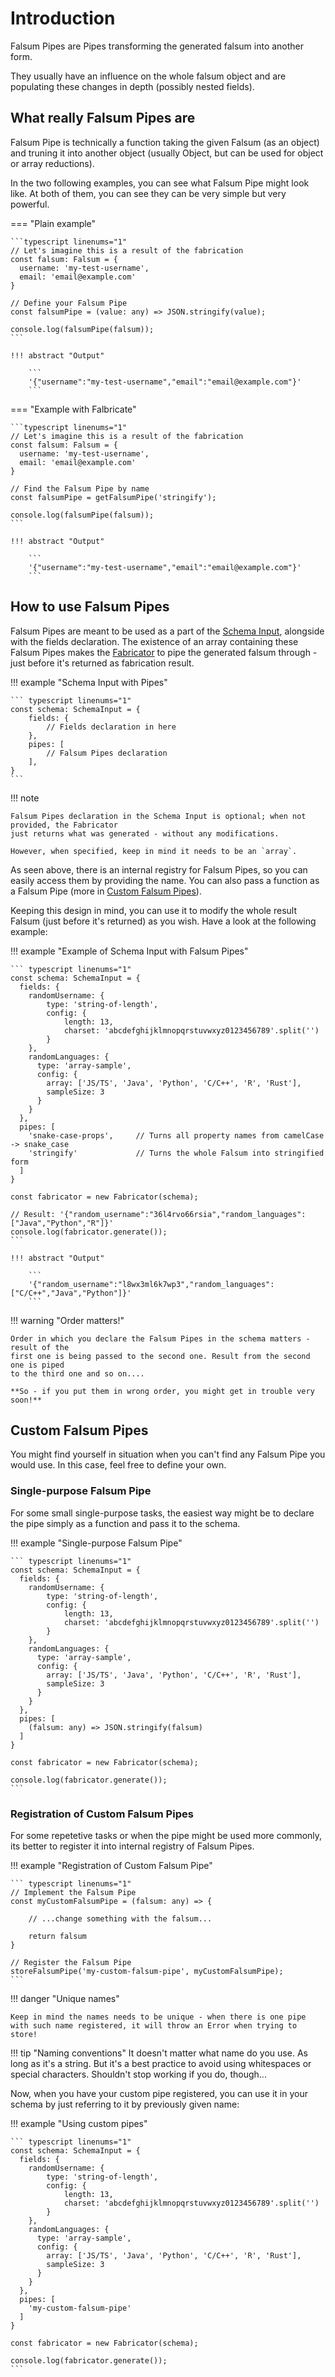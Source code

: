 # Introduction

Falsum Pipes are Pipes transforming the generated falsum into another form.

They usually have an influence on the whole falsum object and are populating
these changes in depth (possibly nested fields).


## What really Falsum Pipes are

Falsum Pipe is technically a function taking the given Falsum (as an object)
and truning it into another object (usually Object, but can be used for object
or array reductions).

In the two following examples, you can see what Falsum Pipe might look like.
At both of them, you can see they can be very simple but very powerful.

=== "Plain example"

    ```typescript linenums="1"
    // Let's imagine this is a result of the fabrication
    const falsum: Falsum = {
      username: 'my-test-username',
      email: 'email@example.com'
    }
    
    // Define your Falsum Pipe
    const falsumPipe = (value: any) => JSON.stringify(value);
    
    console.log(falsumPipe(falsum));
    ```
    
    !!! abstract "Output"
    
        ```
        '{"username":"my-test-username","email":"email@example.com"}'
        ```

=== "Example with Falbricate"

    ```typescript linenums="1"
    // Let's imagine this is a result of the fabrication
    const falsum: Falsum = {
      username: 'my-test-username',
      email: 'email@example.com'
    }
    
    // Find the Falsum Pipe by name
    const falsumPipe = getFalsumPipe('stringify');
    
    console.log(falsumPipe(falsum));
    ```
    
    !!! abstract "Output"
    
        ```
        '{"username":"my-test-username","email":"email@example.com"}'
        ```


## How to use Falsum Pipes

Falsum Pipes are meant to be used as a part of the [Schema Input](../../Building-Blocks/02_schema-input.md), 
alongside with the fields declaration. The existence of an array containing these Falsum Pipes makes 
the [Fabricator](../../Building-Blocks/04_fabricator.md) to pipe the generated falsum through - just 
before it's returned as fabrication result.


!!! example "Schema Input with Pipes"

    ``` typescript linenums="1"
    const schema: SchemaInput = {
        fields: {
            // Fields declaration in here
        },
        pipes: [
            // Falsum Pipes declaration
        ],
    }
    ```

!!! note

    Falsum Pipes declaration in the Schema Input is optional; when not provided, the Fabricator
    just returns what was generated - without any modifications.
    
    However, when specified, keep in mind it needs to be an `array`.


As seen above, there is an internal registry for Falsum Pipes, so you can easily access
them by providing the name. You can also pass a function as a Falsum Pipe (more in 
[Custom Falsum Pipes](#custom-falsum-pipes)).

Keeping this design in mind, you can use it to modify the whole result Falsum
(just before it's returned) as you wish. Have a look at the following example:


!!! example "Example of Schema Input with Falsum Pipes"

    ``` typescript linenums="1"
    const schema: SchemaInput = {
      fields: {
        randomUsername: {
            type: 'string-of-length',
            config: {
                length: 13,
                charset: 'abcdefghijklmnopqrstuvwxyz0123456789'.split('')
            }
        },
        randomLanguages: {
          type: 'array-sample',
          config: {
            array: ['JS/TS', 'Java', 'Python', 'C/C++', 'R', 'Rust'],
            sampleSize: 3
          }
        }
      },
      pipes: [
        'snake-case-props',     // Turns all property names from camelCase -> snake_case 
        'stringify'             // Turns the whole Falsum into stringified form
      ]
    }
    
    const fabricator = new Fabricator(schema);
    
    // Result: '{"random_username":"36l4rvo66rsia","random_languages":["Java","Python","R"]}'
    console.log(fabricator.generate());
    ```

    !!! abstract "Output"
    
        ```
        '{"random_username":"l8wx3ml6k7wp3","random_languages":["C/C++","Java","Python"]}'
        ```

!!! warning "Order matters!"

    Order in which you declare the Falsum Pipes in the schema matters - result of the 
    first one is being passed to the second one. Result from the second one is piped 
    to the third one and so on....
    
    **So - if you put them in wrong order, you might get in trouble very soon!**


## Custom Falsum Pipes

You might find yourself in situation when you can't find any Falsum Pipe you would use.
In this case, feel free to define your own.


### Single-purpose Falsum Pipe

For some small single-purpose tasks, the easiest way might be to declare the pipe simply
as a function and pass it to the schema.


!!! example "Single-purpose Falsum Pipe"
    
    ``` typescript linenums="1"
    const schema: SchemaInput = {
      fields: {
        randomUsername: {
            type: 'string-of-length',
            config: {
                length: 13,
                charset: 'abcdefghijklmnopqrstuvwxyz0123456789'.split('')
            }
        },
        randomLanguages: {
          type: 'array-sample',
          config: {
            array: ['JS/TS', 'Java', 'Python', 'C/C++', 'R', 'Rust'],
            sampleSize: 3
          }
        }
      },
      pipes: [
        (falsum: any) => JSON.stringify(falsum)
      ]
    }
    
    const fabricator = new Fabricator(schema);
    
    console.log(fabricator.generate());
    ```


### Registration of Custom Falsum Pipes

For some repetetive tasks or when the pipe might be used more commonly, its better
to register it into internal registry of Falsum Pipes.


!!! example "Registration of Custom Falsum Pipe"

    ``` typescript linenums="1"
    // Implement the Falsum Pipe
    const myCustomFalsumPipe = (falsum: any) => {
        
        // ...change something with the falsum...
        
        return falsum
    }

    // Register the Falsum Pipe
    storeFalsumPipe('my-custom-falsum-pipe', myCustomFalsumPipe);
    ```
    
!!! danger "Unique names"

    Keep in mind the names needs to be unique - when there is one pipe
    with such name registered, it will throw an Error when trying to store!

!!! tip "Naming conventions"
    It doesn't matter what name do you use. As long as it's a string. But
    it's a best practice to avoid using whitespaces or special characters.
    Shouldn't stop working if you do, though...


Now, when you have your custom pipe registered, you can use it in your schema
by just referring to it by previously given name:

!!! example "Using custom pipes"
    
    ``` typescript linenums="1"
    const schema: SchemaInput = {
      fields: {
        randomUsername: {
            type: 'string-of-length',
            config: {
                length: 13,
                charset: 'abcdefghijklmnopqrstuvwxyz0123456789'.split('')
            }
        },
        randomLanguages: {
          type: 'array-sample',
          config: {
            array: ['JS/TS', 'Java', 'Python', 'C/C++', 'R', 'Rust'],
            sampleSize: 3
          }
        }
      },
      pipes: [
        'my-custom-falsum-pipe'
      ]
    }
    
    const fabricator = new Fabricator(schema);
    
    console.log(fabricator.generate());
    ```
